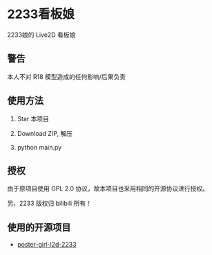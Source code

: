 # 2233看板娘
2233娘的 Live2D 看板娘

## 警告
本人不对 R18 模型造成的任何影响/后果负责

## 使用方法
1. Star 本项目

2. Download ZIP, 解压

3. python main.py

## 授权
由于原项目使用 GPL 2.0 协议，故本项目也采用相同的开源协议进行授权。

另，2233 版权归 bilibili 所有！

## 使用的开源项目
 - [poster-girl-l2d-2233](https://github.com/xb2016/poster-girl-l2d-2233)